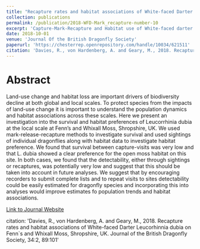 ```yaml
---
title: "Recapture rates and habitat associations of White-faced Darter Leucorhinnia dubia on Fenn's and Whixall Moss, Shropshire, UK"
collection: publications
permalink: /publication/2018-WFD-Mark_recapture-number-10
excerpt: 'Capture-Mark-Recapture and Habitat use of White-faced darter in Shropshire'
date: 2018-10-01
venue: 'Journal Of the British Dragonfly Society'
paperurl: 'https://chesterrep.openrepository.com/handle/10034/621511'
citation: 'Davies, R., von Hardenberg, A. and Geary, M., 2018. Recapture rates and habitat associations of White-faced Darter Leucorhinnia dubia on Fenn`s and Whixall Moss, Shropshire, UK. Journal of the British Dragonfly Society, 34:2, 89:101   '
---
```


# Abstract

Land-use change and habitat loss are important drivers of biodiversity decline at both global and local scales. To protect species from the impacts of land-use change it is important to understand the population dynamics and habitat associations across these scales. Here we present an investigation into the survival and habitat preferences of Leucorrhinia dubia at the local scale at Fenn’s and Whixall Moss, Shropshire, UK. We used mark-release-recapture methods to investigate survival and used sightings of individual dragonflies along with habitat data to investigate habitat preference. We found that survival between capture-visits was very low and that L. dubia showed a clear preference for the open moss habitat on this site. In both cases, we found that the detectability, either through sightings or recaptures, was potentially very low and suggest that this should be taken into account in future analyses. We suggest that by encouraging recorders to submit complete lists and to repeat visits to sites detectability could be easily estimated for dragonfly species and incorporating this into analyses would improve estimates fo population trends and habitat associations.


[Link to Journal Website](https://www.biorxiv.org/content/10.1101/349936v1.abstract)

citation: 'Davies, R., von Hardenberg, A. and Geary, M., 2018. Recapture rates and habitat associations of White-faced Darter Leucorhinnia dubia on Fenn`s and Whixall Moss, Shropshire, UK. Journal of the British Dragonfly Society, 34:2, 89:101'
